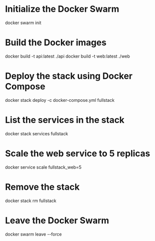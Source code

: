 # Initialize the Docker Swarm
docker swarm init

# Build the Docker images
docker build -t api:latest ./api
docker build -t web:latest ./web

# Deploy the stack using Docker Compose
docker stack deploy -c docker-compose.yml fullstack

# List the services in the stack
docker stack services fullstack

# Scale the web service to 5 replicas
docker service scale fullstack_web=5

# Remove the stack
docker stack rm fullstack

# Leave the Docker Swarm
docker swarm leave --force
